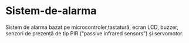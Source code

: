 # Sistem-de-alarma
Sistem de alarma bazat pe microcontroler,tastatură, ecran LCD, buzzer, senzori de prezență de tip PIR (“passive infrared sensors”) și servomotor.
